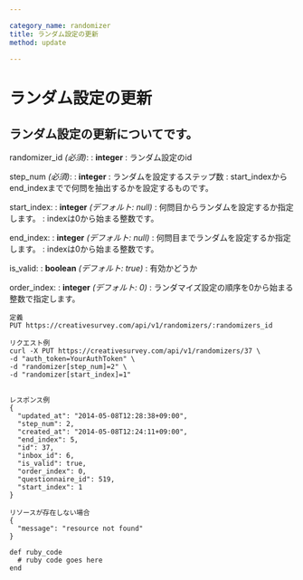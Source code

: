 ```yaml
---

category_name: randomizer
title: ランダム設定の更新
method: update

---
```


# ランダム設定の更新

## ランダム設定の更新についてです。

randomizer_id _(必須)_:
: __integer__
: ランダム設定のid

step_num _(必須)_:
: __integer__
: ランダムを設定するステップ数
: start_indexからend_indexまでで何問を抽出するかを設定するものです。

start_index:
: __integer__ _(デフォルト: null)_
: 何問目からランダムを設定するか指定します。
: indexは0から始まる整数です。

end_index:
: __integer__ _(デフォルト: null)_
: 何問目までランダムを設定するか指定します。
: indexは0から始まる整数です。

is_valid:
: __boolean__ _(デフォルト: true)_
: 有効かどうか

order_index:
: __integer__ _(デフォルト: 0)_
: ランダマイズ設定の順序を0から始まる整数で指定します。

~~~
定義
PUT https://creativesurvey.com/api/v1/randomizers/:randomizers_id

リクエスト例
curl -X PUT https://creativesurvey.com/api/v1/randomizers/37 \
-d "auth_token=YourAuthToken" \
-d "randomizer[step_num]=2" \
-d "randomizer[start_index]=1"


レスポンス例
{
  "updated_at": "2014-05-08T12:28:38+09:00",
  "step_num": 2,
  "created_at": "2014-05-08T12:24:11+09:00",
  "end_index": 5,
  "id": 37,
  "inbox_id": 6,
  "is_valid": true,
  "order_index": 0,
  "questionnaire_id": 519,
  "start_index": 1
}

リソースが存在しない場合
{
  "message": "resource not found"
}
~~~

~~~
def ruby_code
  # ruby code goes here
end
~~~

